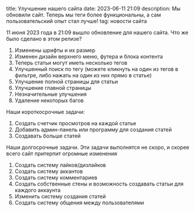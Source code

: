title: Улучшение нашего сайта
date: 2023-06-11 21:09
description: Мы обновили сайт. Теперь мы теги более функциональны, а сам пользовательский опыт стал лучше!
tag: новости сайта

11 июня 2023 года в 21:09 вышло обновление для нашего сайта. Что же было сделано в этом релизе?

1. Изменены шрифты и их размер
2. Изменен дизайн верхнего меню, футера и блока контента
3. Теперь статьи могут иметь несколько тегов
4. Улучшенный поиск по тегу (можете кликнуть на один из тегов в фильтре, либо нажать на один из них прямо в статье)
5. Улучшение полной страницы для статьи
6. Улучшение главной страницы
7. Незначительные улучшения
8. Удаление некоторых багов

Наши короткосрочные задачи:

1. Создать счетчик просмотров на каждой статье
2. Добавить админ-панель или программу для создания статей
3. Создавать больше статей

Наши долгосрочные задачи. Эти задачи выполнятся не скоро, и скорее всего сайт притерпит огромные изменения

1. Создать систему лайков/дизлайков
2. Создать систему аккантов
3. Создать систему комментариев
4. Создать собственные стены и возможность создавать статьи для каждого аккаунта
5. Изменить систему создания статей
6. Создать систему общения между пользователями
